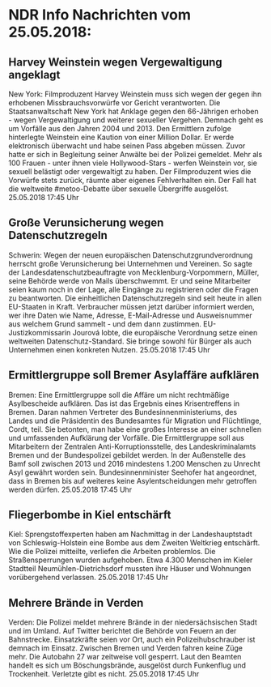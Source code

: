 # NDR Info Nachrichten vom 25.05.2018:


## Harvey Weinstein wegen Vergewaltigung angeklagt
New York:	Filmproduzent Harvey Weinstein muss sich wegen der gegen ihn erhobenen Missbrauchsvorwürfe vor Gericht verantworten. Die Staatsanwaltschaft New York hat Anklage gegen den 66-Jährigen erhoben - wegen Vergewaltigung und weiterer sexueller Vergehen. Demnach geht es um Vorfälle aus den Jahren 2004 und 2013. Den Ermittlern zufolge hinterlegte Weinstein eine Kaution von einer Million Dollar. Er werde elektronisch überwacht und habe seinen Pass abgeben müssen. Zuvor hatte er sich in Begleitung seiner Anwälte bei der Polizei gemeldet. Mehr als 100 Frauen - unter ihnen viele Hollywood-Stars - werfen Weinstein vor, sie sexuell belästigt oder vergewaltigt zu haben. Der Filmproduzent wies die Vorwürfe stets zurück, räumte aber eigenes Fehlverhalten ein. Der Fall hat die weltweite #metoo-Debatte über sexuelle Übergriffe ausgelöst. 25.05.2018 17:45 Uhr 

## Große Verunsicherung wegen Datenschutzregeln
Schwerin: Wegen der neuen europäischen Datenschutzgrundverordnung herrscht große Verunsicherung bei Unternehmen und Vereinen. So sagte der Landesdatenschutzbeauftragte von Mecklenburg-Vorpommern, Müller, seine Behörde werde von Mails überschwemmt. Er und seine Mitarbeiter seien kaum noch in der Lage, alle Eingänge zu registrieren oder die Fragen zu beantworten. Die einheitlichen Datenschutzregeln sind seit heute in allen EU-Staaten in Kraft. Verbraucher müssen jetzt darüber informiert werden, wer ihre Daten wie Name, Adresse, E-Mail-Adresse und Ausweisnummer aus welchem Grund sammelt - und dem dann zustimmen. EU-Justizkommissarin Jourová lobte, die europäische Verordnung setze einen weltweiten Datenschutz-Standard. Sie bringe sowohl für Bürger als auch Unternehmen einen konkreten Nutzen. 25.05.2018 17:45 Uhr 

## Ermittlergruppe soll Bremer Asylaffäre aufklären
Bremen: 	Eine Ermittlergruppe soll die Affäre um nicht rechtmäßige Asylbescheide aufklären. Das ist das Ergebnis eines Krisentreffens in Bremen. Daran nahmen Vertreter des Bundesinnenministeriums, des Landes und die Präsidentin des Bundesamtes für Migration und Flüchtlinge, Cordt, teil. Sie betonten, man habe eine großes Interesse an einer schnellen und umfassenden Aufklärung der Vorfälle. Die Ermittlergruppe soll aus Mitarbeitern der Zentralen Anti-Korruptionsstelle, des Landeskriminalamts Bremen und der Bundespolizei gebildet werden. In der Außenstelle des Bamf soll zwischen 2013 und 2016 mindestens 1.200 Menschen zu Unrecht Asyl gewährt worden sein. Bundesinnenminister Seehofer hat angeordnet, dass in Bremen bis auf weiteres keine Asylentscheidungen mehr getroffen werden dürfen. 25.05.2018 17:45 Uhr 

## Fliegerbombe in Kiel entschärft
Kiel: 			Sprengstoffexperten haben am Nachmittag in der Landeshauptstadt von Schleswig-Holstein eine Bombe aus dem Zweiten Weltkrieg entschärft. Wie die Polizei mitteilte, verliefen die Arbeiten problemlos. Die Straßensperrungen wurden aufgehoben. Etwa 4.300 Menschen im Kieler Stadtteil Neumühlen-Dietrichsdorf mussten ihre Häuser und Wohnungen vorübergehend verlassen. 25.05.2018 17:45 Uhr 

## Mehrere Brände in Verden
Verden: Die Polizei meldet mehrere Brände in der niedersächsischen Stadt und im Umland. Auf Twitter berichtet die Behörde von Feuern an der Bahnstrecke. Einsatzkräfte seien vor Ort, auch ein Polizeihubschrauber ist demnach im Einsatz. Zwischen Bremen und Verden fahren keine Züge mehr. Die Autobahn 27 war zeitweise voll gesperrt. Laut den Beamten handelt es sich um Böschungsbrände, ausgelöst durch Funkenflug und Trockenheit. Verletzte gibt es nicht. 25.05.2018 17:45 Uhr 

